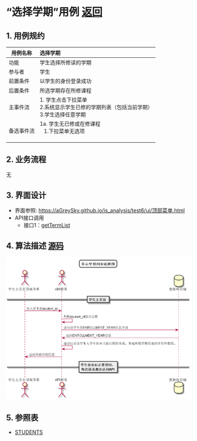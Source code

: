 # “选择学期”用例 [返回](../../README.md)

## 1. 用例规约

|用例名称|选择学期|
|-------|:-------------|
|功能|学生选择所修读的学期|
|参与者|学生|
|前置条件| 以学生的身份登录成功|
|后置条件|所选学期存在所修课程|
|主事件流| 1. 学生点击下拉菜单<br/>2.系统显示学生已修的学期列表（包括当前学期）<br/>3.学生选择任意学期|
|备选事件流|1a. 学生无已修或在修课程 <br/>&nbsp;&nbsp; 1.下拉菜单无选项 <br/> &nbsp;&nbsp;|

## 2. 业务流程
无

## 3. 界面设计
- 界面参照: https://aGreySky.github.io/is_analysis/test6/ui/顶部菜单.html
- API接口调用
    - 接口1：[getTermList](../接口/getTerms.md)

## 4. 算法描述 [源码](../流程图/显示学期列表流程图.wsd)
![显示学期列表流程图](../images/流程图/显示学期列表流程图.png)
    
## 5. 参照表

- [STUDENTS](../数据库设计/数据库设计.md/#STUDENTS)